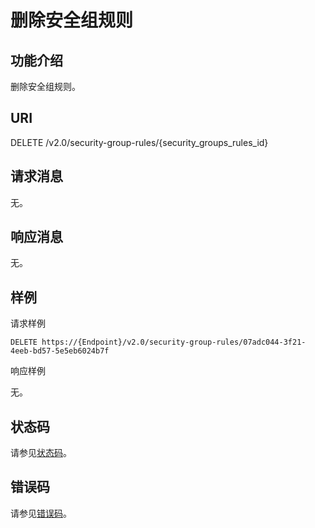 # 删除安全组规则<a name="zh-cn_topic_0060595559"></a>

## 功能介绍<a name="section3752875416336"></a>

删除安全组规则。

## URI<a name="section5166852716336"></a>

DELETE /v2.0/security-group-rules/\{security\_groups\_rules\_id\}

## 请求消息<a name="section5557462116336"></a>

无。

## 响应消息<a name="section550786216336"></a>

无。

## 样例<a name="section4563711616336"></a>

请求样例

```
DELETE https://{Endpoint}/v2.0/security-group-rules/07adc044-3f21-4eeb-bd57-5e5eb6024b7f
```

响应样例

无。

## 状态码<a name="section10470352390"></a>

请参见[状态码](状态码.md)。

## 错误码<a name="section85821649202813"></a>

请参见[错误码](错误码.md)。

